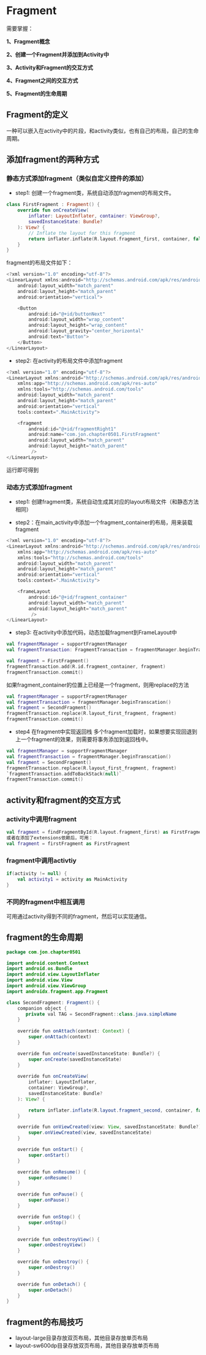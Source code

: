 

#  Fragment

需要掌握：

**1、Fragment概念**

**2、创建一个Fragment并添加到Activity中**

**3、Activity和Fragment的交互方式**

**4、Fragment之间的交互方式**

**5、Fragment的生命周期**

## Fragment的定义

一种可以嵌入在activity中的片段，和activity类似，也有自己的布局，自己的生命周期。

## 添加fragment的两种方式

### 静态方式添加fragment（类似自定义控件的添加）

* step1: 创建一个fragment类，系统自动添加fragment的布局文件。
```kotlin
class FirstFragment : Fragment() {
    override fun onCreateView(
        inflater: LayoutInflater, container: ViewGroup?,
        savedInstanceState: Bundle?
    ): View? {
        // Inflate the layout for this fragment
        return inflater.inflate(R.layout.fragment_first, container, false)
    }
}
```
fragment的布局文件如下：
```kotlin
<?xml version="1.0" encoding="utf-8"?>
<LinearLayout xmlns:android="http://schemas.android.com/apk/res/android"
    android:layout_width="match_parent"
    android:layout_height="match_parent"
    android:orientation="vertical">

    <Button
        android:id="@+id/buttonNext"
        android:layout_width="wrap_content"
        android:layout_height="wrap_content"
        android:layout_gravity="center_horizontal"
        android:text="Button">
    </Button>
</LinearLayout>
```
* step2: 在activity的布局文件中添加fragment
```kotlin
<?xml version="1.0" encoding="utf-8"?>
<LinearLayout xmlns:android="http://schemas.android.com/apk/res/android"
    xmlns:app="http://schemas.android.com/apk/res-auto"
    xmlns:tools="http://schemas.android.com/tools"
    android:layout_width="match_parent"
    android:layout_height="match_parent"
    android:orientation="vertical"
    tools:context=".MainActivity">

    <fragment
        android:id="@+id/fragmentRight1"
        android:name="com.jon.chapter0501.FirstFragment"
        android:layout_width="match_parent"
        android:layout_height="match_parent"
         />
</LinearLayout>
```
运行即可得到

### 动态方式添加fragment
* step1: 创建fragment类，系统自动生成其对应的layout布局文件（和静态方法相同）

* step2：在main_activity中添加一个fragment_container的布局，用来装载fragment
```kotlin
<?xml version="1.0" encoding="utf-8"?>
<LinearLayout xmlns:android="http://schemas.android.com/apk/res/android"
    xmlns:app="http://schemas.android.com/apk/res-auto"
    xmlns:tools="http://schemas.android.com/tools"
    android:layout_width="match_parent"
    android:layout_height="match_parent"
    android:orientation="vertical"
    tools:context=".MainActivity">

    <frameLayout
        android:id="@+id/fragment_container"
        android:layout_width="match_parent"
        android:layout_height="match_parent"
         />
</LinearLayout>
```
* step3: 在activity中添加代码，动态加载fragment到FrameLayout中
```kotlin
val fragmentManager = supportFragmentManager
val fragmentTransaction: FragmentTransaction = fragmentManager.beginTransaction()

val fragment = FirstFragment()
fragmentTransaction.add(R.id.fragment_container, fragment)
fragmentTransaction.commit()
```
如果fragment_container的位置上已经是一个fragment，则用replace的方法
```kotlin
val fragmentManager = supportFragmentManager
val fragmentTransaction = fragmentManager.beginTranscation()
val fragment = SecondFragment()
fragmentTransaction.replace(R.layout_first_fragment, fragment)
fragmentTransaction.commit()
```

* step4 在fragment中实现返回栈
多个fragment加载时，如果想要实现回退到上一个fragment的效果，则需要将事务添加到返回栈中。
```kotlin
val fragmentManager = supportFragmentManager
val fragmentTransaction = fragmentManager.beginTranscation()
val fragment = SecondFragment()
fragmentTransaction.replace(R.layout_first_fragment, fragment)
`fragmentTransaction.addToBackStack(null)`
fragmentTransaction.commit()
```

## activity和fragment的交互方式

### activity中调用fragment

```kotlin
val fragment = findFragmentById(R.layout.fragment_first) as FirstFragment
或者在添加了extensions依赖后，可用：
val fragment = firstFragment as FirstFragment
```
### fragment中调用activtiy
```kotlin
if(activity != null) {
    val activity1 = activity as MainActivity
}
```

### 不同的fragment中相互调用
可用通过activity得到不同的fragment，然后可以实现通信。

## fragment的生命周期
```java
package com.jon.chapter0501

import android.content.Context
import android.os.Bundle
import android.view.LayoutInflater
import android.view.View
import android.view.ViewGroup
import androidx.fragment.app.Fragment

class SecondFragment: Fragment() {
    companion object {
       private val TAG = SecondFragment::class.java.simpleName
    }
    
    override fun onAttach(context: Context) {
        super.onAttach(context)
    }

    override fun onCreate(savedInstanceState: Bundle?) {
        super.onCreate(savedInstanceState)
    }
    
    override fun onCreateView(
        inflater: LayoutInflater,
        container: ViewGroup?,
        savedInstanceState: Bundle?
    ): View? {

        return inflater.inflate(R.layout.fragment_second, container, false)
    }

    override fun onViewCreated(view: View, savedInstanceState: Bundle?) {
        super.onViewCreated(view, savedInstanceState)
    }

    override fun onStart() {
        super.onStart()
    }

    override fun onResume() {
        super.onResume()
    }

    override fun onPause() {
        super.onPause()
    }

    override fun onStop() {
        super.onStop()
    }

    override fun onDestroyView() {
        super.onDestroyView()
    }

    override fun onDestroy() {
        super.onDestroy()
    }

    override fun onDetach() {
        super.onDetach()
    }
}
```

## fragment的布局技巧
*  layout-large目录存放双页布局，其他目录存放单页布局
*  layout-sw600dp目录存放双页布局，其他目录存放单页布局



